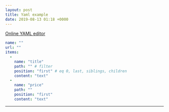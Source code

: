 ```yaml
---
layout: post
title: Yaml example
date: 2019-08-13 01:18 +0000
---
```


[Online YAML editor](https://onlineyamltools.com/edit-yaml)

```yaml
name: ""
url: ""
items: 
  -
    name: "title"
    path: "" # filter
    position: "first" # eq 0, last, siblings, children
    content: "text"
  - 
    name: "price"
    path: ""
    position: "first"
    content: "text"

```

---